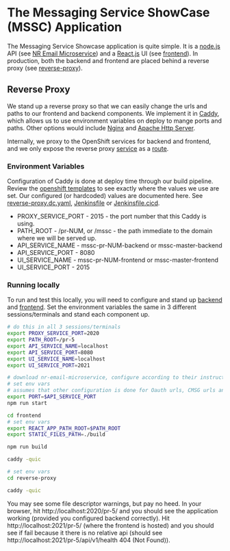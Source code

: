 # The Messaging Service ShowCase (MSSC) Application
The Messaging Service Showcase application is quite simple.  It is a [node.js](https://nodejs.org/) API (see [NR Email Microservice](https://github.com/bcgov/nr-email-microservice)) and a [React.js](https://reactjs.org) UI (see [frontend](../frontend/README.md)).  In production, both the backend and frontend are placed behind a reverse proxy (see [reverse-proxy](./README.md)).


## Reverse Proxy
We stand up a reverse proxy so that we can easily change the urls and paths to our frontend and backend components.  We implement it in [Caddy](https://caddyserver.com), which allows us to use environment variables on deploy to mange ports and paths.  Other options would include [Nginx](https://www.nginx.com) and [Apache Http Server](http://httpd.apache.org).

Internally, we proxy to the OpenShift services for backend and frontend, and we only expose the reverse proxy [service](https://docs.openshift.com/container-platform/3.11/architecture/core_concepts/pods_and_services.html#services) as a [route](https://docs.openshift.com/container-platform/3.11/architecture/networking/routes.html).


### Environment Variables
Configuration of Caddy is done at deploy time through our build pipeline.  Review the [openshift templates](../openshift) to see exactly where the values we use are set.  Our configured (or hardcoded) values are documented here.  See [reverse-proxy.dc.yaml](../openshift/reverse-proxy.dc.yaml), [Jenkinsfile](../Jenkinsfile) or [Jenkinsfile.cicd](../Jenkinsfile.cicd).

* PROXY_SERVICE_PORT - 2015 - the port number that this Caddy is using.
* PATH_ROOT          - /pr-NUM, or /mssc - the path immediate to the domain where we will be served up.
* API_SERVICE_NAME   - mssc-pr-NUM-backend or mssc-master-backend
* API_SERVICE_PORT   - 8080
* UI_SERVICE_NAME    - mssc-pr-NUM-frontend or mssc-master-frontend
* UI_SERVICE_PORT    - 2015

### Running locally

To run and test this locally, you will need to configure and stand up [backend](../backend/README.md) and [frontend](../frontend/README.md).  Set the environment variables the same in 3 different sessions/terminals and stand each component up.


``` sh
# do this in all 3 sessions/terminals
export PROXY_SERVICE_PORT=2020
export PATH_ROOT=/pr-5
export API_SERVICE_NAME=localhost
export API_SERVICE_PORT=8080
export UI_SERVICE_NAME=localhost
export UI_SERVICE_PORT=2021
```

``` sh
# download nr-email-microservice, configure according to their instructions, and go to the /api directory
# set env vars
# assumes that other configuration is done for Oauth urls, CMSG urls and service clients
export PORT=$API_SERVICE_PORT
npm run start
```

``` sh
cd frontend
# set env vars
export REACT_APP_PATH_ROOT=$PATH_ROOT
export STATIC_FILES_PATH=./build

npm run build

caddy -quic
```

``` sh
# set env vars
cd reverse-proxy

caddy -quic
```

You may see some file descriptor warnings, but pay no heed.
In your browser, hit http://localhost:2020/pr-5/ and you should see the application working (provided you configured backend correctly).  Hit http://localhost:2021/pr-5/  (where the frontend is hosted) and you should see if fail because it there is no relative api (should see http://localhost:2021/pr-5/api/v1/health 404 (Not Found)).




